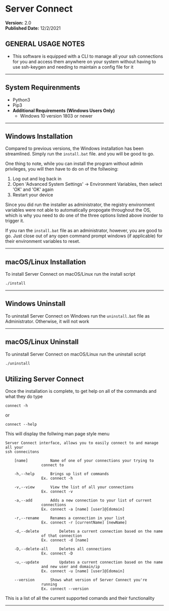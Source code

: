 # Server Connect
**Version:** 2.0<br />
**Published Date:** 12/2/2021

GENERAL USAGE NOTES
----------------------
- This software is equipped with a CLI to manage all your ssh connections for you
and access them anywhere on your system without having to use ssh-keygen and needing to
maintain a config file for it

---------

System Requirenments 
----------
- Python3
- Pip3
- **Additional Requirements (Windows Users Only)**
  - Windows 10 version 1803 or newer
________

Windows Installation
----------
Compared to previous versions, the Windows installation has been streamlined.
Simply run the ```install.bat``` file. and you will be good to go.

One thing to note, while you can install the program without admin privileges, you will
then have to do on of the follwoing:

1. Log out and log back in
2. Open 'Advanced System Settings' -> Environment Variables, then select 'OK' and 'OK' again
3. Restart your device

Since you did run the installer as administrator, the registry environment variables were 
not able to automatically propogate throughout the OS, which is why you need to do one of 
the three options listed above inorder to trigger it.

If you ran the ```install.bat``` file as an administrator, however, you are good to go.
Just close out of any open command prompt windows (if applicable) for their environment 
variables to reset.

______

macOS/Linux Installation
------------------------

To install Server Connect on macOS/Linux run the install script
```bash
./install
```

------------------------

Windows Uninstall
----------
To uninstall Server Connect on Windows run the ```uninstall.bat``` file as 
Administrator. Otherwise, it will not work 

______

macOS/Linux Uninstall
------------------------

To uninstall Server Connect on macOS/Linux run the uninstall script
```bash
./uninstall
```

Utilizing Server Connect
----------------------

Once the installation is complete, to get help on all of the commands and what they 
do type 

	connect -h

or

	connect --help

This will display the follwing man page style menu
```
Server Connect interface, allows you to easily connect to and manage all your 
ssh connecitons

	[name] 			Name of one of your connections your trying to
				connect to

	-h,--help		Brings up list of commands
				Ex. connect -h

	-v,--view		View the list of all your connections
				Ex. connect -v

	-a,--add 		Adds a new connection to your list of current 
				connections
				Ex. connect -a [name] [user]@[domain]

	-r,--rename		Renames a connection in your list
				Ex. connect -r [currentName] [newName]

	-d,--delete 		Deletes a current connection based on the name 
				of that connection
				Ex. connect -d [name]
	
	-D,--delete-all		Deletes all connections
				Ex. connect -D

	-u,--update 		Updates a current connection based on the name 
				and new user and domain/ip
				Ex. connect -u [name] [user]@[domain]
				
	--version		Shows what version of Server Connect you're
				running
				Ex. connect --version	
```
This is a list of all the current supported comands and their functionality
________
